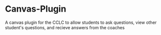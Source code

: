 # Canvas-Plugin
A canvas plugin for the CCLC to allow students to ask questions, view other student's questions, and recieve answers from the coaches

